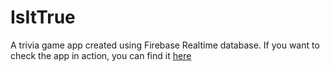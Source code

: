 # IsItTrue
A trivia game app created using Firebase Realtime database.
If you want to check the app in action, you can find it [here](https://play.google.com/store/apps/details?id=com.thinkinghats.isittrue)
